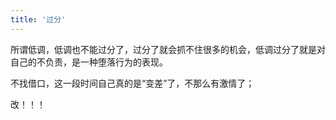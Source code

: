 ```yaml
---
title: '过分'
---
```


所谓低调，低调也不能过分了，过分了就会抓不住很多的机会，低调过分了就是对自己的不负责，是一种堕落行为的表现。  

不找借口，这一段时间自己真的是“变差”了，不那么有激情了；

改！！！
